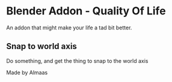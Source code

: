 <!-- HEADER -->
# Blender Addon - Quality Of Life
An addon that might make your life a tad bit better.

<!-- Featuers -->
## Snap to world axis
Do something, and get the thing to snap to the world axis

Made by Almaas